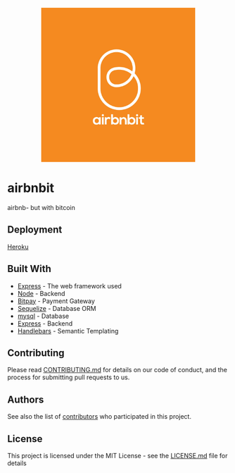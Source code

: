 
<p align="center">
  <img src="/public/assets/images/airbnbit.jpg" width="350"/>
</p>

# airbnbit
airbnb- but with bitcoin

## Deployment

 <a href="https://www.heroku.com/">Heroku</a> 

## Built With

* [Express](https://expressjs.com/) - The web framework used
* [Node](https://nodejs.org/en/) - Backend
* [Bitpay](https://rometools.github.io/rome/) - Payment Gateway
* [Sequelize](http://docs.sequelizejs.com/) - Database ORM
* [mysql](https://www.mysql.com/) - Database
* [Express](https://expressjs.com/) - Backend 
* [Handlebars](http://handlebarsjs.com/) - Semantic Templating 


## Contributing

Please read [CONTRIBUTING.md](https://gist.github.com/PurpleBooth/b24679402957c63ec426) for details on our code of conduct, and the process for submitting pull requests to us.


## Authors

See also the list of [contributors](https://github.com/Jordan-Gilliam/airbnbit/settings/collaboration) who participated in this project.

## License

This project is licensed under the MIT License - see the [LICENSE.md](LICENSE.md) file for details



